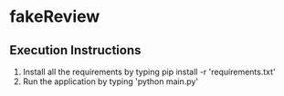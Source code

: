 # fakeReview

## Execution Instructions

1. Install all the requirements by typing pip install -r 'requirements.txt'
2. Run the application by typing 'python main.py'
